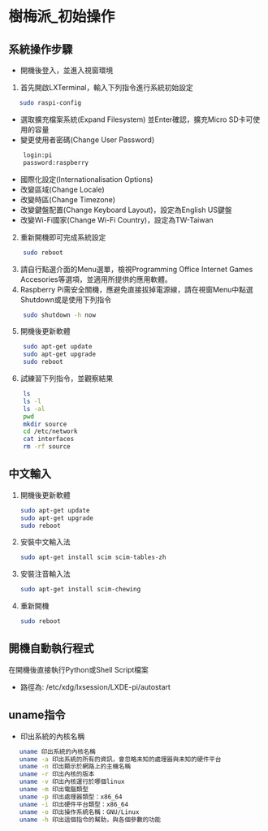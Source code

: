# 樹梅派_初始操作
## 系統操作步驟


- 開機後登入，並進入視窗環境
1. 首先開啟LXTerminal，輸入下列指令進行系統初始設定
 ```sh
    sudo raspi-config
 ```
- 選取擴充檔案系統(Expand Filesystem) 並Enter確認，擴充Micro SD卡可使用的容量
- 變更使用者密碼(Change User Password)
```sh
    login:pi
    password:raspberry
 ```
- 國際化設定(Internationalisation Options)
- 改變區域(Change Locale)
- 改變時區(Change Timezone)
- 改變鍵盤配置(Change Keyboard Layout)，設定為English US鍵盤
- 改變Wi-Fi國家(Change Wi-Fi Country)，設定為TW-Taiwan
2. 重新開機即可完成系統設定
```sh
    sudo reboot
```
3. 請自行點選介面的Menu選單，檢視Programming Office Internet Games Accesories等選項，並適用所提供的應用軟體。
4. Raspberry Pi需安全關機，應避免直接拔掉電源線，請在視窗Menu中點選Shutdown或是使用下列指令
```sh
    sudo shutdown -h now
```
5. 開機後更新軟體
```sh
    sudo apt-get update
    sudo apt-get upgrade
    sudo reboot
```
6. 試練習下列指令，並觀察結果
```sh
    ls
    ls -l
    ls -al
    pwd
    mkdir source
    cd /etc/network
    cat interfaces
    rm -rf source
```
## 中文輸入
1.  開機後更新軟體
    ```sh
    sudo apt-get update
    sudo apt-get upgrade
    sudo reboot
    ```
2.  安裝中文輸入法
    ```sh
    sudo apt-get install scim scim-tables-zh
    ```
3.  安裝注音輸入法
    ```sh
    sudo apt-get install scim-chewing
    ```
4.  重新開機
    ```sh
    sudo reboot
    ```
## 開機自動執行程式
在開機後直接執行Python或Shell Script檔案
- 路徑為:    /etc/xdg/lxsession/LXDE-pi/autostart

## uname指令
- 印出系統的內核名稱 
```sh
   uname 印出系統的內核名稱
   uname -a 印出系統的所有的資訊，會忽略未知的處理器與未知的硬件平台
   uname -n 印出顯示於網路上的主機名稱
   uname -r 印出內核的版本
   uname -v 印出內核運行於哪個linux
   uname -m 印出電腦類型
   uname -p 印出處理器類型：x86_64
   uname -i 印出硬件平台類型：x86_64
   uname -o 印出操作系統名稱：GNU/Linux
   uname -h 印出這個指令的幫助，與各個參數的功能
```



